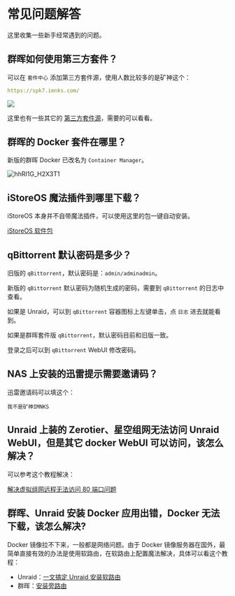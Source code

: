 # 常见问题解答

这里收集一些新手经常遇到的问题。

## 群晖如何使用第三方套件？

可以在 `套件中心` 添加第三方套件源，使用人数比较多的是矿神这个：

```yml
https://spk7.imnks.com/
```

![](https://img-1255332810.cos.ap-chengdu.myqcloud.com/synology_photo_03_oD0zrU.png)

这里也有一些其它的 [第三方套件源](https://synopackage.com/sources)，需要的可以看看。

## 群晖的 Docker 套件在哪里？

新版的群晖 Docker 已改名为 `Container Manager`。

![hhRI1G_H2X3T1](https://img-1255332810.cos.ap-chengdu.myqcloud.com/hhRI1G_H2X3T1.png)

## iStoreOS 魔法插件到哪里下载？

iStoreOS 本身并不自带魔法插件，可以使用这里的包一键自动安装。

[iStoreOS 软件包](https://github.com/AUK9527/Are-u-ok/tree/main/x86)

## qBittorrent 默认密码是多少？

旧版的 `qBittorrent`，默认密码是：`admin/adminadmin`。

新版的 `qBittorrent` 默认密码为随机生成的密码，需要到 `qBittorrent` 的日志中查看。

如果是 Unraid，可以到 `qBittorrent` 容器图标上左键单击，点 `日志` 进去就能看到。

如果是群晖套件版 `qBittorrent`，默认密码目前和旧版一致。

登录之后可以到 `qBittorrent` WebUI 修改密码。

## NAS 上安装的迅雷提示需要邀请码？

迅雷邀请码可以填这个：

```
我不是矿神IMNKS
```

## Unraid 上装的 Zerotier、星空组网无法访问 Unraid WebUI，但是其它 docker WebUI 可以访问，该怎么解决？

可以参考这个教程解决：

[解决虚拟组网远程无法访问 80 端口问题](/unraid/remote.md)

## 群晖、Unraid 安装 Docker 应用出错，Docker 无法下载，该怎么解决?

Docker 镜像拉不下来，一般都是网络问题。由于 Docker 镜像服务器在国外，最简单直接有效的办法是使用软路由，在软路由上配置魔法解决，具体可以看这个教程：

- Unraid：[一文搞定 Unraid 安装软路由](/unraid/router.md)
- 群晖：[安装旁路由](/synology/router.md)

